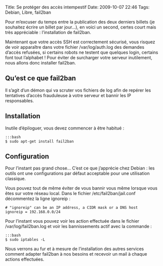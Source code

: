 Title: Se protéger des accès intempestif
Date: 2009-10-07 22:46
Tags: Debian, Libre, fail2ban

Pour m’excuser du temps entre la publication des deux derniers billets (je
souhaitez écrire un billet par jour…), en voici un second, certes court mais
très appréciable : l’installation de fail2ban.

Maintenant que votre accès SSH est correctement sécurisé, vous risquez de voir
apparaître dans votre fichier /var/log/auth.log des demandes d’accès refusées,
si certains robots ne testent que quelques login, certains font tout l’alphabet
! Pour éviter de surcharger votre serveur inutilement, nous allons donc
installer fail2ban.

Qu’est ce que fail2ban
----------------------

Il s’agit d’un démon qui va scruter vos fichiers de log afin de repérer les
tentatives d’accès frauduleuse à votre serveur et bannir les IP responsables.

Installation
------------

Inutile d’épiloguer, vous devez commencer à être habitué :

    :::bash
    $ sudo apt-get install fail2ban

Configuration
-------------

Pour l’instant pas grand chose... C’est ce que j’apprécie chez Debian : les
outils ont une configurations par défaut acceptable pour une utilisation
classique.

Vous pouvez tout de même éviter de vous bannir vous même lorsque vous êtes sur
votre réseau local. Dans le fichier /etc/fail2ban/jail.conf décommentez la ligne
ignoreip :

    # "ignoreip" can be an IP address, a CIDR mask or a DNS host
    ignoreip = 192.168.0.0/24

Pour l’instant vous pouvez voir les action effectuée dans le fichier
/var/log/fail2ban.log et voir les bannissements actif avec la commande :

    :::bash
    $ sudo iptables -L

Nous verrons au fur et à mesure de l’installation des autres services comment
adapter fail2ban à nos besoins et recevoir un mail à chaque actions effectuées.
